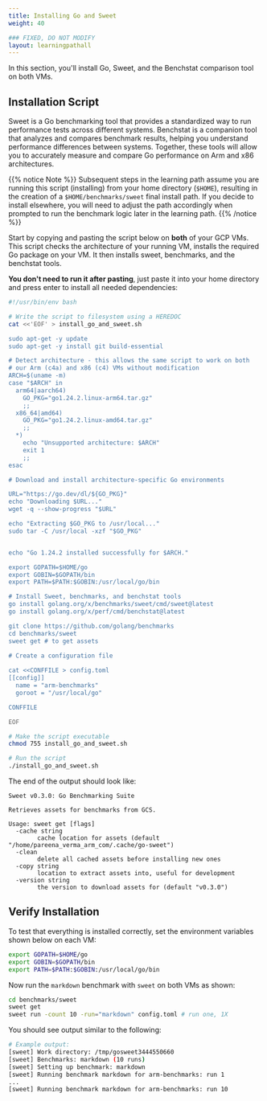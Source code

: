 ```yaml
---
title: Installing Go and Sweet
weight: 40

### FIXED, DO NOT MODIFY
layout: learningpathall
---
```


In this section, you'll install Go, Sweet, and the Benchstat comparison tool on both VMs.

## Installation Script

Sweet is a Go benchmarking tool that provides a standardized way to run performance tests across different systems. Benchstat is a companion tool that analyzes and compares benchmark results, helping you understand performance differences between systems. Together, these tools will allow you to accurately measure and compare Go performance on Arm and x86 architectures.


{{% notice Note %}}
Subsequent steps in the learning path assume you are running this script (installing) from your home directory (`$HOME`), resulting in the creation of a `$HOME/benchmarks/sweet` final install path. If you decide to install elsewhere, you will need to adjust the path accordingly when prompted to run the benchmark logic later in the learning path.
{{% /notice %}}


Start by copying and pasting the script below on **both** of your GCP VMs. This script checks the architecture of your running VM, installs the required Go package on your VM. It then installs sweet, benchmarks, and the benchstat tools.

**You don't need to run it after pasting**, just paste it into your home directory and press enter to install all needed dependencies: 

```bash
#!/usr/bin/env bash

# Write the script to filesystem using a HEREDOC
cat <<'EOF' > install_go_and_sweet.sh

sudo apt-get -y update
sudo apt-get -y install git build-essential

# Detect architecture - this allows the same script to work on both
# our Arm (c4a) and x86 (c4) VMs without modification
ARCH=$(uname -m)
case "$ARCH" in
  arm64|aarch64)
    GO_PKG="go1.24.2.linux-arm64.tar.gz"
    ;;
  x86_64|amd64)
    GO_PKG="go1.24.2.linux-amd64.tar.gz"
    ;;
  *)
    echo "Unsupported architecture: $ARCH"
    exit 1
    ;;
esac

# Download and install architecture-specific Go environments

URL="https://go.dev/dl/${GO_PKG}"
echo "Downloading $URL..."
wget -q --show-progress "$URL"

echo "Extracting $GO_PKG to /usr/local..."
sudo tar -C /usr/local -xzf "$GO_PKG"


echo "Go 1.24.2 installed successfully for $ARCH."

export GOPATH=$HOME/go
export GOBIN=$GOPATH/bin
export PATH=$PATH:$GOBIN:/usr/local/go/bin

# Install Sweet, benchmarks, and benchstat tools
go install golang.org/x/benchmarks/sweet/cmd/sweet@latest
go install golang.org/x/perf/cmd/benchstat@latest

git clone https://github.com/golang/benchmarks
cd benchmarks/sweet
sweet get # to get assets

# Create a configuration file
    
cat <<CONFFILE > config.toml
[[config]]
  name = "arm-benchmarks"
  goroot = "/usr/local/go"

CONFFILE

EOF

# Make the script executable
chmod 755 install_go_and_sweet.sh

# Run the script
./install_go_and_sweet.sh

```

The end of the output should look like:

```output
Sweet v0.3.0: Go Benchmarking Suite

Retrieves assets for benchmarks from GCS.

Usage: sweet get [flags]
  -cache string
        cache location for assets (default "/home/pareena_verma_arm_com/.cache/go-sweet")
  -clean
        delete all cached assets before installing new ones
  -copy string
        location to extract assets into, useful for development
  -version string
        the version to download assets for (default "v0.3.0")
```


## Verify Installation

To test that everything is installed correctly, set the environment variables shown below on each VM:

```bash
export GOPATH=$HOME/go
export GOBIN=$GOPATH/bin
export PATH=$PATH:$GOBIN:/usr/local/go/bin
```
Now run the `markdown` benchmark with `sweet` on both VMs as shown:

```bash
cd benchmarks/sweet
sweet get
sweet run -count 10 -run="markdown" config.toml # run one, 1X
```

You should see output similar to the following:

```bash
# Example output:
[sweet] Work directory: /tmp/gosweet3444550660
[sweet] Benchmarks: markdown (10 runs)
[sweet] Setting up benchmark: markdown
[sweet] Running benchmark markdown for arm-benchmarks: run 1
...
[sweet] Running benchmark markdown for arm-benchmarks: run 10
```
